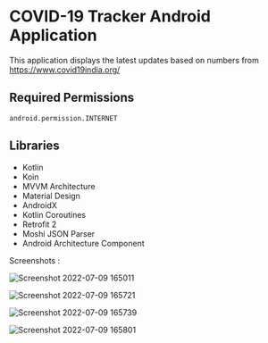 # COVID-19 Tracker Android Application
This application displays the latest updates based on numbers from https://www.covid19india.org/

## Required Permissions
    android.permission.INTERNET

## Libraries
- Kotlin
- Koin
- MVVM Architecture
- Material Design
- AndroidX
- Kotlin Coroutines
- Retrofit 2
- Moshi JSON Parser 
- Android Architecture Component


Screenshots :


![Screenshot 2022-07-09 165011](https://user-images.githubusercontent.com/74129246/178104237-8b37df03-9ea3-4c6e-a8e1-91439236ab86.png)


![Screenshot 2022-07-09 165721](https://user-images.githubusercontent.com/74129246/178104243-b15b7f17-cbf3-4d27-a255-c98dfef611c2.png)


![Screenshot 2022-07-09 165739](https://user-images.githubusercontent.com/74129246/178104245-f2ca4401-325d-4e39-bd29-122ce7d900c9.png)


![Screenshot 2022-07-09 165801](https://user-images.githubusercontent.com/74129246/178104251-46723da6-f6c2-446e-b83b-a1e24a763813.png)


